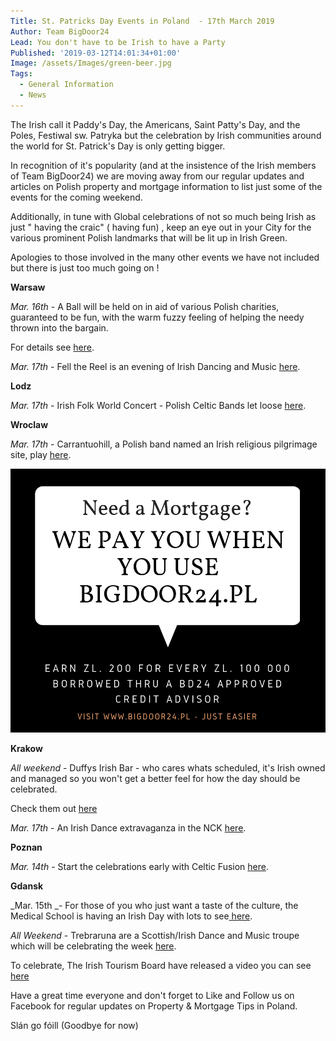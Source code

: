 ```yaml
---
Title: St. Patricks Day Events in Poland  - 17th March 2019
Author: Team BigDoor24
Lead: You don't have to be Irish to have a Party
Published: '2019-03-12T14:01:34+01:00'
Image: /assets/Images/green-beer.jpg
Tags:
  - General Information
  - News
---
```

The Irish call it Paddy's Day, the Americans, Saint Patty's Day, and the Poles, Festiwal sw. Patryka but the celebration by Irish communities around the world for St. Patrick's Day is only getting bigger.

In recognition of it's popularity (and at the insistence of the Irish members of Team BigDoor24) we are moving away from our regular updates and articles on Polish property and mortgage information to list just some of the events for the coming weekend.

Additionally, in tune with Global celebrations of not so much being Irish as just " having the craic" ( having fun) , keep an eye out in your City for the various prominent Polish landmarks that will be lit up in Irish Green.

Apologies to those involved in the many other events we have not included but there is just too much going on ! 

**Warsaw**

_Mar. 16th_ -  A Ball will be held on in aid of various Polish charities, guaranteed to be fun, with the warm fuzzy feeling of helping the needy thrown into the bargain.

For details see [here](http://irishball.pl/).

_Mar. 17th_ - Fell the Reel is an evening of Irish Dancing and Music [here](https://www.oko.com.pl/calendar/992-17-marca-niedziela-godz-20-30-feel-the-reel-dzien-sw-patryka-w-oko).

**Lodz**

_Mar. 17th_ - Irish Folk World Concert - Polish Celtic Bands let loose [here](http://teatr-muzyczny.lodz.pl/swiat-folku-irlandzkiego-muzyka-i-taniec?terminarz=2975#obsada).

**Wroclaw**

_Mar. 17th_ - Carrantuohill, a Polish band named an Irish religious pilgrimage site, play [here](https://www.carrantuohill.pl/koncerty/).

![](/assets/Images/we-pay-you-advert.png)

**Krakow**

_All weekend_ - Duffys Irish Bar - who cares whats scheduled, it's Irish owned and managed so you won't get a better feel for how the day should be celebrated.

Check them out [here](https://www.facebook.com/DUFFYSIRISHBAR/)

_Mar. 17th_ - An Irish Dance extravaganza in the NCK [here](https://nck.krakow.pl/wind-dancer-spektakl-tanca-irlandzkiego-eriu-sheeban/).

**Poznan**

_Mar. 14th_ - Start the celebrations early with Celtic Fusion [here](https://gumed.edu.pl/54310.html).

**Gdansk**

_Mar. 15th _- For those of you who just want a taste of the culture, the Medical School is having an Irish Day with lots to see[ here](https://gumed.edu.pl/54310.html).

_All Weekend_ - Trebraruna are a Scottish/Irish Dance and Music troupe which will be celebrating the week [here](http://trebraruna.pl/).

To celebrate, The Irish Tourism Board have released a video you can see [here](https://youtu.be/kVeUPnF4ZWM)

Have a great time everyone and don't forget to Like and Follow us on Facebook for regular updates on Property & Mortgage Tips in Poland.

Slán go fóill (Goodbye for now)
